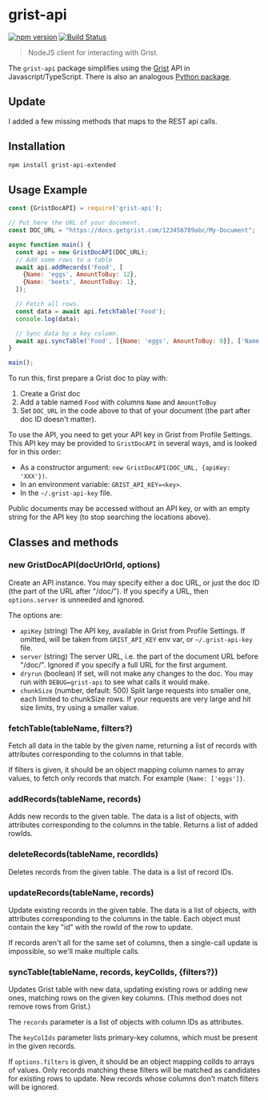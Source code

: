 # grist-api

[![npm version](https://badge.fury.io/js/grist-api.svg)](https://badge.fury.io/js/grist-api)
[![Build Status](https://travis-ci.org/gristlabs/grist-api.svg?branch=master)](https://travis-ci.org/gristlabs/grist-api)

> NodeJS client for interacting with Grist.

The `grist-api` package simplifies using the [Grist](https://www.getgrist.com)
API in Javascript/TypeScript. There is also an analogous [Python
package](https://pypi.org/project/grist-api/).

## Update
I added a few missing methods that maps to the REST api calls.

## Installation

```bash
npm install grist-api-extended
```

## Usage Example

```javascript
const {GristDocAPI} = require('grist-api');

// Put here the URL of your document.
const DOC_URL = "https://docs.getgrist.com/123456789abc/My-Document";

async function main() {
  const api = new GristDocAPI(DOC_URL);
  // Add some rows to a table
  await api.addRecords('Food', [
    {Name: 'eggs', AmountToBuy: 12},
    {Name: 'beets', AmountToBuy: 1},
  ]);

  // Fetch all rows.
  const data = await api.fetchTable('Food');
  console.log(data);

  // Sync data by a key column.
  await api.syncTable('Food', [{Name: 'eggs', AmountToBuy: 0}], ['Name']);
}

main();
```

To run this, first prepare a Grist doc to play with:
  1. Create a Grist doc
  2. Add a table named `Food` with columns `Name` and `AmountToBuy`
  3. Set `DOC_URL` in the code above to that of your document (the part after doc ID doesn't
     matter).

To use the API, you need to get your API key in Grist from Profile Settings. This API key may be
provided to `GristDocAPI` in several ways, and is looked for in this order:

- As a constructor argument: `new GristDocAPI(DOC_URL, {apiKey: 'XXX'})`.
- In an environment variable: `GRIST_API_KEY=<key>`.
- In the `~/.grist-api-key` file.

Public documents may be accessed without an API key, or with an empty string for the API key (to
stop searching the locations above).

## Classes and methods

### new GristDocAPI(docUrlOrId, options)

Create an API instance. You may specify either a doc URL, or just the doc ID (the part
of the URL after "/doc/"). If you specify a URL, then `options.server` is unneeded and ignored.

The options are:
  - `apiKey` (string) The API key, available in Grist from Profile Settings. If omitted, will be taken from
    `GRIST_API_KEY` env var, or `~/.grist-api-key` file.
  - `server` (string) The server URL, i.e. the part of the document URL before "/doc/". Ignored if
    you specify a full URL for the first argument.
  - `dryrun` (boolean) If set, will not make any changes to the doc. You may run with
    `DEBUG=grist-api` to see what calls it would make.
  - `chunkSize` (number, default: 500) Split large requests into smaller one, each limited to
    chunkSize rows. If your requests are very large and hit size limits, try using a smaller value.

### fetchTable(tableName, filters?)

Fetch all data in the table by the given name, returning a list of records with attributes
corresponding to the columns in that table.

If filters is given, it should be an object mapping column names to array values, to fetch only
records that match. For example `{Name: ['eggs']}`.

### addRecords(tableName, records)

Adds new records to the given table. The data is a list of objects, with attributes
corresponding to the columns in the table. Returns a list of added rowIds.

### deleteRecords(tableName, recordIds)

Deletes records from the given table. The data is a list of record IDs.

### updateRecords(tableName, records)

Update existing records in the given table. The data is a list of objects, with attributes
corresponding to the columns in the table. Each object must contain the key "id" with the
rowId of the row to update.

If records aren't all for the same set of columns, then a single-call update is impossible,
so we'll make multiple calls.

### syncTable(tableName, records, keyColIds, {filters?})

Updates Grist table with new data, updating existing rows or adding new ones, matching rows on
the given key columns. (This method does not remove rows from Grist.)

The `records` parameter is a list of objects with column IDs as attributes.

The `keyColIds` parameter lists primary-key columns, which must be present in the given records.

If `options.filters` is given, it should be an object mapping colIds to arrays
of values. Only records matching these filters will be matched as candidates
for existing rows to update. New records whose columns don't match filters will
be ignored.
